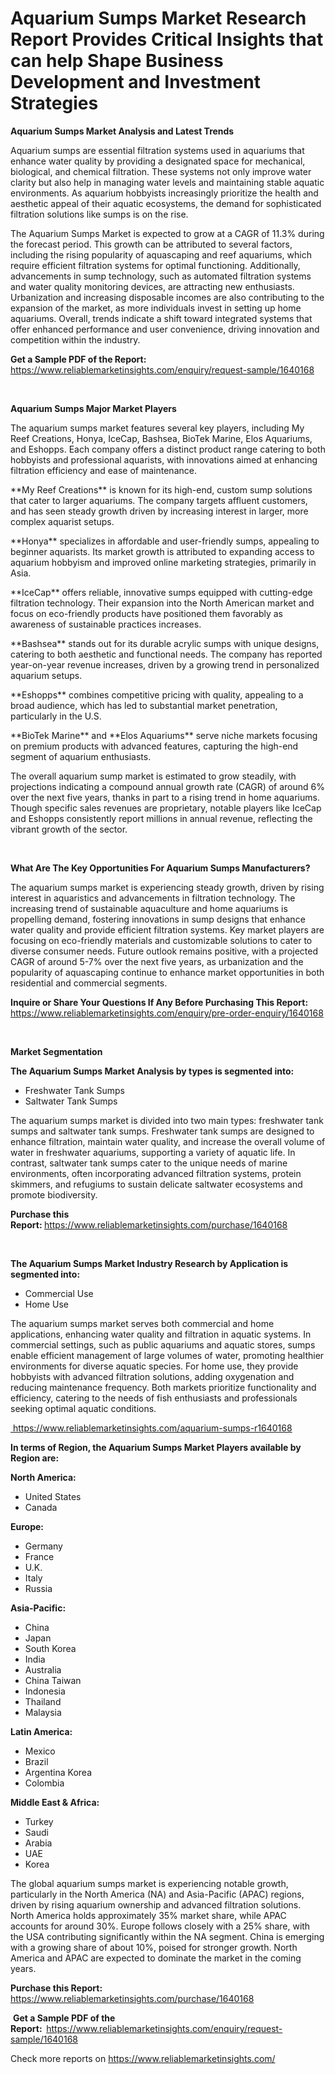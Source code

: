 <p><h1>Aquarium Sumps Market Research Report Provides Critical Insights that can help Shape Business Development and Investment Strategies</h1></p><p><strong>Aquarium Sumps Market Analysis and Latest Trends</strong></p>
<p><p>Aquarium sumps are essential filtration systems used in aquariums that enhance water quality by providing a designated space for mechanical, biological, and chemical filtration. These systems not only improve water clarity but also help in managing water levels and maintaining stable aquatic environments. As aquarium hobbyists increasingly prioritize the health and aesthetic appeal of their aquatic ecosystems, the demand for sophisticated filtration solutions like sumps is on the rise.</p><p>The Aquarium Sumps Market is expected to grow at a CAGR of 11.3% during the forecast period. This growth can be attributed to several factors, including the rising popularity of aquascaping and reef aquariums, which require efficient filtration systems for optimal functioning. Additionally, advancements in sump technology, such as automated filtration systems and water quality monitoring devices, are attracting new enthusiasts. Urbanization and increasing disposable incomes are also contributing to the expansion of the market, as more individuals invest in setting up home aquariums. Overall, trends indicate a shift toward integrated systems that offer enhanced performance and user convenience, driving innovation and competition within the industry.</p></p>
<p><strong>Get a Sample PDF of the Report:&nbsp;</strong> <a href="https://www.reliablemarketinsights.com/enquiry/request-sample/1640168?utm_campaign=3011&utm_medium=2&utm_source=Github&utm_content=ia&utm_term=05032025&utm_id=aquarium-sumps">https://www.reliablemarketinsights.com/enquiry/request-sample/1640168</a></p>
<p>&nbsp;</p>
<p><strong>Aquarium Sumps Major Market Players</strong></p>
<p><p>The aquarium sumps market features several key players, including My Reef Creations, Honya, IceCap, Bashsea, BioTek Marine, Elos Aquariums, and Eshopps. Each company offers a distinct product range catering to both hobbyists and professional aquarists, with innovations aimed at enhancing filtration efficiency and ease of maintenance.</p><p>**My Reef Creations** is known for its high-end, custom sump solutions that cater to larger aquariums. The company targets affluent customers, and has seen steady growth driven by increasing interest in larger, more complex aquarist setups. </p><p>**Honya** specializes in affordable and user-friendly sumps, appealing to beginner aquarists. Its market growth is attributed to expanding access to aquarium hobbyism and improved online marketing strategies, primarily in Asia.</p><p>**IceCap** offers reliable, innovative sumps equipped with cutting-edge filtration technology. Their expansion into the North American market and focus on eco-friendly products have positioned them favorably as awareness of sustainable practices increases.</p><p>**Bashsea** stands out for its durable acrylic sumps with unique designs, catering to both aesthetic and functional needs. The company has reported year-on-year revenue increases, driven by a growing trend in personalized aquarium setups.</p><p>**Eshopps** combines competitive pricing with quality, appealing to a broad audience, which has led to substantial market penetration, particularly in the U.S.</p><p>**BioTek Marine** and **Elos Aquariums** serve niche markets focusing on premium products with advanced features, capturing the high-end segment of aquarium enthusiasts.</p><p>The overall aquarium sump market is estimated to grow steadily, with projections indicating a compound annual growth rate (CAGR) of around 6% over the next five years, thanks in part to a rising trend in home aquariums. Though specific sales revenues are proprietary, notable players like IceCap and Eshopps consistently report millions in annual revenue, reflecting the vibrant growth of the sector.</p></p>
<p>&nbsp;</p>
<p><strong>What Are The Key Opportunities For Aquarium Sumps Manufacturers?</strong></p>
<p><p>The aquarium sumps market is experiencing steady growth, driven by rising interest in aquaristics and advancements in filtration technology. The increasing trend of sustainable aquaculture and home aquariums is propelling demand, fostering innovations in sump designs that enhance water quality and provide efficient filtration systems. Key market players are focusing on eco-friendly materials and customizable solutions to cater to diverse consumer needs. Future outlook remains positive, with a projected CAGR of around 5-7% over the next five years, as urbanization and the popularity of aquascaping continue to enhance market opportunities in both residential and commercial segments.</p></p>
<p><strong>Inquire or Share Your Questions If Any Before Purchasing This Report:</strong> <a href="https://www.reliablemarketinsights.com/enquiry/pre-order-enquiry/1640168?utm_campaign=3011&utm_medium=2&utm_source=Github&utm_content=ia&utm_term=05032025&utm_id=aquarium-sumps">https://www.reliablemarketinsights.com/enquiry/pre-order-enquiry/1640168</a></p>
<p>&nbsp;</p>
<p><strong>Market Segmentation</strong></p>
<p><strong>The Aquarium Sumps Market Analysis by types is segmented into:</strong></p>
<p><ul><li>Freshwater Tank Sumps</li><li>Saltwater Tank Sumps</li></ul></p>
<p><p>The aquarium sumps market is divided into two main types: freshwater tank sumps and saltwater tank sumps. Freshwater tank sumps are designed to enhance filtration, maintain water quality, and increase the overall volume of water in freshwater aquariums, supporting a variety of aquatic life. In contrast, saltwater tank sumps cater to the unique needs of marine environments, often incorporating advanced filtration systems, protein skimmers, and refugiums to sustain delicate saltwater ecosystems and promote biodiversity.</p></p>
<p><strong>Purchase this Report:&nbsp;</strong><a href="https://www.reliablemarketinsights.com/purchase/1640168?utm_campaign=3011&utm_medium=2&utm_source=Github&utm_content=ia&utm_term=05032025&utm_id=aquarium-sumps">https://www.reliablemarketinsights.com/purchase/1640168</a></p>
<p>&nbsp;</p>
<p><strong>The Aquarium Sumps Market Industry Research by Application is segmented into:</strong></p>
<p><ul><li>Commercial Use</li><li>Home Use</li></ul></p>
<p><p>The aquarium sumps market serves both commercial and home applications, enhancing water quality and filtration in aquatic systems. In commercial settings, such as public aquariums and aquatic stores, sumps enable efficient management of large volumes of water, promoting healthier environments for diverse aquatic species. For home use, they provide hobbyists with advanced filtration solutions, adding oxygenation and reducing maintenance frequency. Both markets prioritize functionality and efficiency, catering to the needs of fish enthusiasts and professionals seeking optimal aquatic conditions.</p></p>
<p><a href="https://www.reliablemarketinsights.com/aquarium-sumps-r1640168?utm_campaign=3011&utm_medium=2&utm_source=Github&utm_content=ia&utm_term=05032025&utm_id=aquarium-sumps">&nbsp;https://www.reliablemarketinsights.com/aquarium-sumps-r1640168</a></p>
<p><strong>In terms of Region, the Aquarium Sumps Market Players available by Region are:</strong></p>
<p>
    <p> <strong> North America: </strong>
        <ul>
            <li>United States</li>
            <li>Canada</li>
        </ul>
        </p> 
    <p> <strong> Europe: </strong>
        <ul>
            <li>Germany</li>
            <li>France</li>
            <li>U.K.</li>
            <li>Italy</li>
            <li>Russia</li>
        </ul>
        </p> 
    <p> <strong> Asia-Pacific: </strong>
        <ul>
            <li>China</li>
            <li>Japan</li>
            <li>South Korea</li>
            <li>India</li>
            <li>Australia</li>
            <li>China Taiwan</li>
            <li>Indonesia</li>
            <li>Thailand</li>
            <li>Malaysia</li>
        </ul>
        </p> 
    <p> <strong> Latin America: </strong>
        <ul>
            <li>Mexico</li>
            <li>Brazil</li>
            <li>Argentina Korea</li>
            <li>Colombia</li>
        </ul>
        </p> 
    <p> <strong> Middle East & Africa: </strong>
        <ul>
            <li>Turkey</li>
            <li>Saudi</li>
            <li>Arabia</li>
            <li>UAE</li>
            <li>Korea</li>
        </ul>
    </p>
    </p>
<p><p>The global aquarium sumps market is experiencing notable growth, particularly in the North America (NA) and Asia-Pacific (APAC) regions, driven by rising aquarium ownership and advanced filtration solutions. North America holds approximately 35% market share, while APAC accounts for around 30%. Europe follows closely with a 25% share, with the USA contributing significantly within the NA segment. China is emerging with a growing share of about 10%, poised for stronger growth. North America and APAC are expected to dominate the market in the coming years.</p></p>
<p><strong>Purchase this Report: </strong><a href="https://www.reliablemarketinsights.com/purchase/1640168?utm_campaign=3011&utm_medium=2&utm_source=Github&utm_content=ia&utm_term=05032025&utm_id=aquarium-sumps">https://www.reliablemarketinsights.com/purchase/1640168</a></p>
<p>&nbsp;<strong>Get a Sample PDF of the Report:&nbsp;&nbsp;</strong><a href="https://www.reliablemarketinsights.com/enquiry/request-sample/1640168?utm_campaign=3011&utm_medium=2&utm_source=Github&utm_content=ia&utm_term=05032025&utm_id=aquarium-sumps">https://www.reliablemarketinsights.com/enquiry/request-sample/1640168</a></p>
<p><strong></strong></p>
<p>Check more reports on <a href="https://www.reliablemarketinsights.com/?utm_campaign=3011&utm_medium=2&utm_source=Github&utm_content=ia&utm_term=05032025&utm_id=aquarium-sumps">https://www.reliablemarketinsights.com/</a></p>